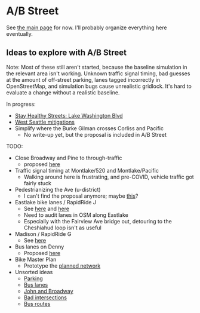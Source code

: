 # A/B Street

See [the main page](https://github.com/dabreegster/abstreet/) for now. I'll
probably organize everything here eventually.

## Ideas to explore with A/B Street

Note: Most of these still aren't started, because the baseline simulation in the
relevant area isn't working. Unknown traffic signal timing, bad guesses at the
amount of off-street parking, lanes tagged incorrectly in OpenStreetMap, and
simulation bugs cause unrealistic gridlock. It's hard to evaluate a change
without a realistic baseline.

In progress:

- [Stay Healthy Streets: Lake Washington Blvd](lake_wash/proposal.md)
- [West Seattle mitigations](west_seattle/proposal.md)
- Simplify where the Burke Gilman crosses Corliss and Pacific
  - No write-up yet, but the proposal is included in A/B Street

TODO:

- Close Broadway and Pine to through-traffic
  - proposed
    [here](https://old.reddit.com/r/SeattleWA/comments/gr4dsi/its_time_for_mayor_durkan_to_bring_stay_healthy/)
- Traffic signal timing at Montlake/520 and Montlake/Pacific
  - Walking around here is frustrating, and pre-COVID, vehicle traffic got
    fairly stuck
- Pedestrianizing the Ave (u-district)
  - I can't find the proposal anymore; maybe
    [this](http://www.udistrictmobility.com/)?
- Eastlake bike lanes / RapidRide J
  - See
    [here](https://www.seattle.gov/transportation/projects-and-programs/programs/bike-program/protected-bike-lanes/eastlake-avenue-protected-bike-lanes)
    and
    [here](http://www.seattle.gov/transportation/projects-and-programs/programs/transit-program/transit-plus-multimodal-corridor-program/rapidride-roosevelt)
  - Need to audit lanes in OSM along Eastlake
  - Especially with the Fairview Ave bridge out, detouring to the Cheshiahud
    loop isn't as useful
- Madison / RapidRide G
  - See
    [here](http://www.seattle.gov/transportation/projects-and-programs/programs/transit-program/transit-plus-multimodal-corridor-program/madison-street-bus-rapid-transit)
- Bus lanes on Denny
  - Proposed
    [here](https://twitter.com/transitrunner/status/1175068582142599168)
- Bike Master Plan
  - Prototype the
    [planned network](https://www.seattle.gov/transportation/document-library/citywide-plans/modal-plans/bicycle-master-plan)
- Unsorted ideas
  - [Parking](https://www.reddit.com/r/SeattleWA/comments/cr1r1l/why_the_fuck_does_the_right_lane_convert_to/)
  - [Bus lanes](https://seattletransitblog.com/2018/10/05/seven-places-to-add-bus-lanes-now/)
  - [John and Broadway](https://old.reddit.com/r/SeattleWA/comments/83h4ri/the_intersection_at_john_and_broadway_desperately/)
  - [Bad intersections](https://old.reddit.com/r/Seattle/comments/4z3ewl/what_are_seattles_worst_intersections/)
  - [Bus routes](https://old.reddit.com/r/SeattleWA/comments/5rvss5/what_changes_would_you_make_to_seattles_bus/)
